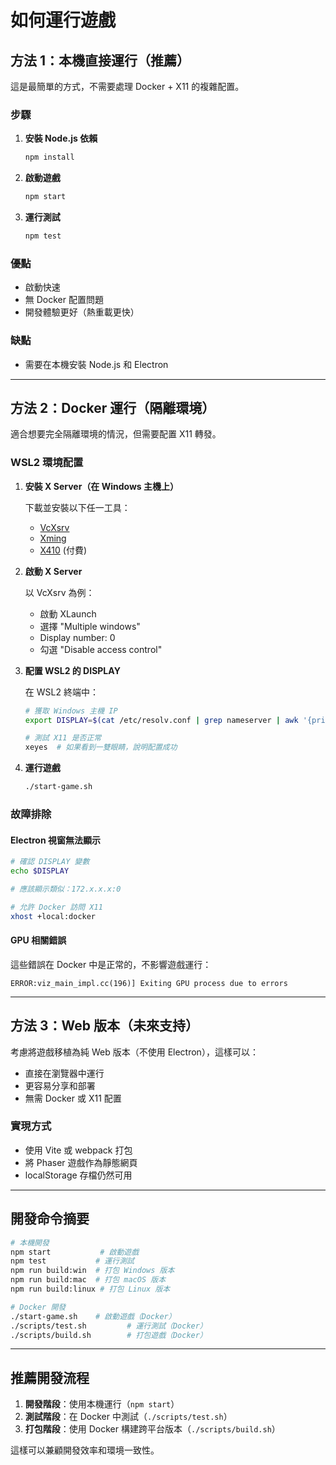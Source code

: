 # 如何運行遊戲

## 方法 1：本機直接運行（推薦）

這是最簡單的方式，不需要處理 Docker + X11 的複雜配置。

### 步驟

1. **安裝 Node.js 依賴**
   ```bash
   npm install
   ```

2. **啟動遊戲**
   ```bash
   npm start
   ```

3. **運行測試**
   ```bash
   npm test
   ```

### 優點
- 啟動快速
- 無 Docker 配置問題
- 開發體驗更好（熱重載更快）

### 缺點
- 需要在本機安裝 Node.js 和 Electron

---

## 方法 2：Docker 運行（隔離環境）

適合想要完全隔離環境的情況，但需要配置 X11 轉發。

### WSL2 環境配置

1. **安裝 X Server（在 Windows 主機上）**

   下載並安裝以下任一工具：
   - [VcXsrv](https://sourceforge.net/projects/vcxsrv/)
   - [Xming](https://sourceforge.net/projects/xming/)
   - [X410](https://x410.dev/) (付費)

2. **啟動 X Server**

   以 VcXsrv 為例：
   - 啟動 XLaunch
   - 選擇 "Multiple windows"
   - Display number: 0
   - 勾選 "Disable access control"

3. **配置 WSL2 的 DISPLAY**

   在 WSL2 終端中：
   ```bash
   # 獲取 Windows 主機 IP
   export DISPLAY=$(cat /etc/resolv.conf | grep nameserver | awk '{print $2}'):0

   # 測試 X11 是否正常
   xeyes  # 如果看到一雙眼睛，說明配置成功
   ```

4. **運行遊戲**
   ```bash
   ./start-game.sh
   ```

### 故障排除

#### Electron 視窗無法顯示
```bash
# 確認 DISPLAY 變數
echo $DISPLAY

# 應該顯示類似：172.x.x.x:0

# 允許 Docker 訪問 X11
xhost +local:docker
```

#### GPU 相關錯誤
這些錯誤在 Docker 中是正常的，不影響遊戲運行：
```
ERROR:viz_main_impl.cc(196)] Exiting GPU process due to errors
```

---

## 方法 3：Web 版本（未來支持）

考慮將遊戲移植為純 Web 版本（不使用 Electron），這樣可以：
- 直接在瀏覽器中運行
- 更容易分享和部署
- 無需 Docker 或 X11 配置

### 實現方式
- 使用 Vite 或 webpack 打包
- 將 Phaser 遊戲作為靜態網頁
- localStorage 存檔仍然可用

---

## 開發命令摘要

```bash
# 本機開發
npm start           # 啟動遊戲
npm test           # 運行測試
npm run build:win  # 打包 Windows 版本
npm run build:mac  # 打包 macOS 版本
npm run build:linux # 打包 Linux 版本

# Docker 開發
./start-game.sh    # 啟動遊戲（Docker）
./scripts/test.sh         # 運行測試（Docker）
./scripts/build.sh        # 打包遊戲（Docker）
```

---

## 推薦開發流程

1. **開發階段**：使用本機運行（`npm start`）
2. **測試階段**：在 Docker 中測試（`./scripts/test.sh`）
3. **打包階段**：使用 Docker 構建跨平台版本（`./scripts/build.sh`）

這樣可以兼顧開發效率和環境一致性。
